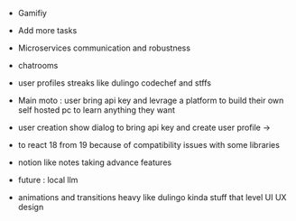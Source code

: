 - Gamifiy 
- Add more tasks


- Microservices communication and robustness

- chatrooms 
- user profiles streaks like dulingo codechef and stffs 

- Main moto : user bring api key and levrage a platform to build their own  self hosted pc to learn anything they want

- user creation show dialog to bring api key and create user profile ->

- to react 18 from 19 because of compatibility issues with some libraries

- notion like notes taking advance features 

- future : local llm 

- animations and transitions heavy like dulingo kinda stuff that level   UI UX design
